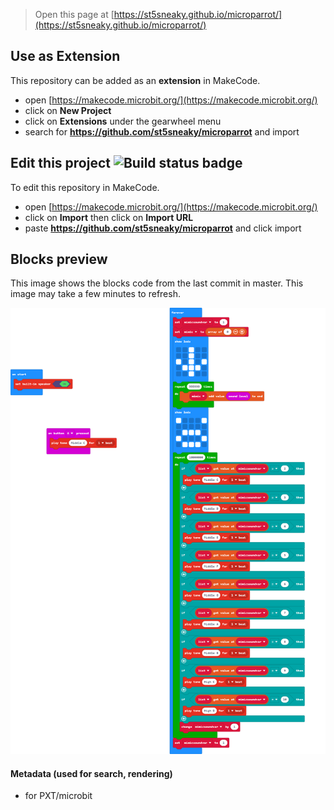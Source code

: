 
> Open this page at [https://st5sneaky.github.io/microparrot/](https://st5sneaky.github.io/microparrot/)

## Use as Extension

This repository can be added as an **extension** in MakeCode.

* open [https://makecode.microbit.org/](https://makecode.microbit.org/)
* click on **New Project**
* click on **Extensions** under the gearwheel menu
* search for **https://github.com/st5sneaky/microparrot** and import

## Edit this project ![Build status badge](https://github.com/st5sneaky/microparrot/workflows/MakeCode/badge.svg)

To edit this repository in MakeCode.

* open [https://makecode.microbit.org/](https://makecode.microbit.org/)
* click on **Import** then click on **Import URL**
* paste **https://github.com/st5sneaky/microparrot** and click import

## Blocks preview

This image shows the blocks code from the last commit in master.
This image may take a few minutes to refresh.

![A rendered view of the blocks](https://github.com/st5sneaky/microparrot/raw/master/.github/makecode/blocks.png)

#### Metadata (used for search, rendering)

* for PXT/microbit
<script src="https://makecode.com/gh-pages-embed.js"></script><script>makeCodeRender("{{ site.makecode.home_url }}", "{{ site.github.owner_name }}/{{ site.github.repository_name }}");</script>
